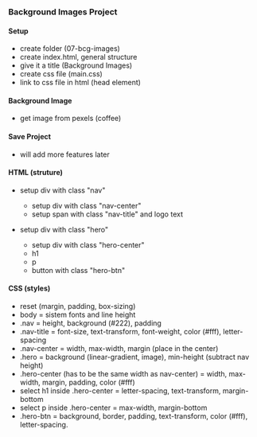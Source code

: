### Background Images Project

#### Setup

- create folder (07-bcg-images)
- create index.html, general structure
- give it a title (Background Images)
- create css file (main.css)
- link to css file in html (head element)

#### Background Image

- get image from pexels (coffee)

#### Save Project

- will add more features later

#### HTML (struture)

- setup div with class "nav"

  - setup div with class "nav-center"
  - setup span with class "nav-title" and logo text

- setup div with class "hero"
  - setup div with class "hero-center"
  - h1
  - p
  - button with class "hero-btn"

#### CSS (styles)

- reset (margin, padding, box-sizing)
- body = sistem fonts and line height
- .nav = height, background (#222), padding
- .nav-title = font-size, text-transform, font-weight, color (#fff), letter-spacing
- .nav-center = width, max-width, margin (place in the center)
- .hero = background (linear-gradient, image), min-height (subtract nav height)
- .hero-center (has to be the same width as nav-center) = width, max-width, margin, padding, color (#fff)
- select h1 inside .hero-center = letter-spacing, text-transform, margin-bottom
- select p inside .hero-center = max-width, margin-bottom
- .hero-btn = background, border, padding, text-transform, color (#fff), letter-spacing.
